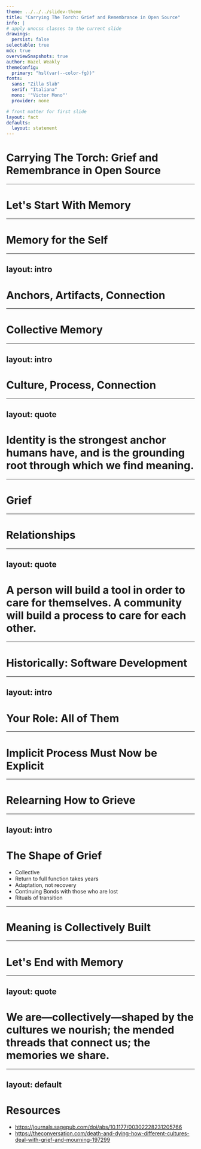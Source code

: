 ```yaml
---
theme: ../../../slidev-theme
title: "Carrying The Torch: Grief and Remembrance in Open Source"
info: |
# apply unocss classes to the current slide
drawings:
  persist: false
selectable: true
mdc: true
overviewSnapshots: true
author: Hazel Weakly
themeConfig:
  primary: "hsl(var(--color-fg))"
fonts:
  sans: "Zilla Slab"
  serif: "Italiana"
  mono: '"Victor Mono"'
  provider: none

# front matter for first slide
layout: fact
defaults:
  layout: statement
---
```


# Carrying The Torch: Grief and Remembrance in Open Source

---

# Let's Start With Memory

<!--
How do we do it?
-->

---

# Memory for the Self

---
layout: intro
---

# Anchors, Artifacts, Connection

---

# Collective Memory

---
layout: intro
---

# Culture, Process, Connection

---
layout: quote
---

# Identity is the strongest anchor humans have, and is the grounding root through which we find meaning.

---

# Grief

<!--
Broken connections are processed with grief.
Grief is the mind's repair, like broken bones.

(Maybe joke: 5 stages of grief for downloading games via T1 connection)
-->

---

# Relationships

<!--
Before we dive too deep on breakage, we should probably talk first about formation
-->

---
layout: quote
---

# A person will build a tool in order to care for themselves. A community will build a process to care for each other.

---

# Historically: Software Development

<!--
You build it, publish in library, they find it, use, fix, share with you, etc.
-->

---
layout: intro
---

# Your Role: All of Them

---

# Implicit Process Must Now be Explicit

<!--
Parasocial. Capitalism. Broken structures. Intuitions don't translate anymore.
-->

---

# Relearning How to Grieve

---
layout: intro
---

# The Shape of Grief

- Collective
- Return to full function takes years
- Adaptation, not recovery
- Continuing Bonds with those who are lost
- Rituals of transition

<!--
- inter-subjective (shared across people)
- central to constructing meaning
-->

---

# Meaning is Collectively Built

<!--
Collective ownership is a skillset that we have started to collectively lose as a society
-->

---

# Let's End with Memory

<!--
Story of hachyderm. Losing Nova. Grief.
-->

---
layout: quote
---

# We are—collectively—shaped by the cultures we nourish; the mended threads that connect us; the memories we share.

---
layout: default
---

# Resources

- https://journals.sagepub.com/doi/abs/10.1177/00302228231205766
- https://theconversation.com/death-and-dying-how-different-cultures-deal-with-grief-and-mourning-197299
